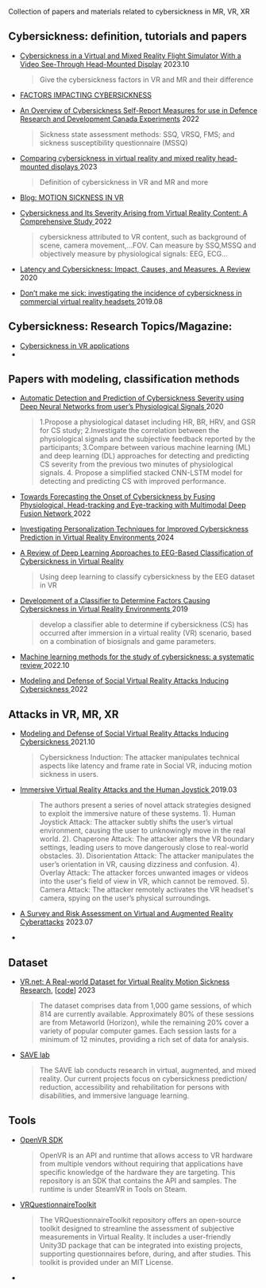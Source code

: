 Collection of papers and materials related to cybersickness in MR, VR, XR

## Cybersickness: definition, tutorials and papers
- [Cybersickness in a Virtual and Mixed Reality Flight Simulator With a Video See-Through Head-Mounted Display](https://www.diva-portal.org/smash/get/diva2:1820233/FULLTEXT01.pdf#page=24.13) 2023.10
  > Give the cybersickness factors in VR and MR and their difference
  
- [FACTORS IMPACTING CYBERSICKNESS](https://lib.iitta.gov.ua/id/eprint/729263/1/TR-HFM-MSG-323-ALL-73-120.pdf)

- [An Overview of Cybersickness Self-Report Measures for use in Defence Research and Development Canada Experiments](https://cradpdf.drdc-rddc.gc.ca/PDFS/unc467/p814963_A1b.pdf) 2022
  > Sickness state assessment methods: SSQ, VRSQ, FMS; and sickness susceptibility questionnaire (MSSQ) 

- [Comparing cybersickness in virtual reality and mixed reality head-mounted displays
](https://www.frontiersin.org/journals/virtual-reality/articles/10.3389/frvir.2023.1130864/full) 2023
  > Definition of cybersickness in VR and MR and more

- [Blog: MOTION SICKNESS IN VR](https://varjo.com/learning-hub/motion-sickness/)

- [Cybersickness and Its Severity Arising from Virtual Reality Content: A Comprehensive Study
](https://www.mdpi.com/1424-8220/22/4/1314) 2022
  > cybersickness attributed to VR content, such as background of scene, camera movement,...FOV. Can measure by SSQ,MSSQ and objectively measure by physiological signals: EEG, ECG...

- [Latency and Cybersickness: Impact, Causes, and Measures. A Review
](https://www.frontiersin.org/journals/virtual-reality/articles/10.3389/frvir.2020.582204/full) 2020

- [Don’t make me sick: investigating the incidence of cybersickness in commercial virtual reality headsets
](https://link.springer.com/article/10.1007/s10055-019-00401-0) 2019.08

## Cybersickness: Research Topics/Magazine:
- [Cybersickness in VR applications](https://www.frontiersin.org/research-topics/30494/cybersickness-in-vr-applications/magazine)
- 
## Papers with modeling, classification methods
- [Automatic Detection and Prediction of Cybersickness Severity using Deep Neural Networks from user’s Physiological Signals
](https://ieeexplore.ieee.org/abstract/document/9284761) 2020
  > 1.Propose a physiological dataset including HR, BR, HRV, and GSR for CS study; 2.Investigate the correlation between the physiological signals and the subjective feedback reported by the participants; 3.Compare between various machine learning (ML) and deep learning (DL) approaches for detecting and predicting CS severity from the previous two minutes of physiological signals. 4. Propose a simplified stacked CNN-LSTM model for detecting and predicting CS with improved performance.

- [Towards Forecasting the Onset of Cybersickness by Fusing Physiological, Head-tracking and Eye-tracking with Multimodal Deep Fusion Network
](https://ieeexplore.ieee.org/document/9995267) 2022

- [Investigating Personalization Techniques for Improved Cybersickness Prediction in Virtual Reality Environments
](https://ieeexplore.ieee.org/document/10458344) 2024

- [A Review of Deep Learning Approaches to EEG-Based Classification of Cybersickness in Virtual Reality
](https://ieeexplore.ieee.org/abstract/document/9319098?casa_token=pjuQAc_vIQUAAAAA:UYcxgig2gQfASqZDPl2sbi554dImmeLGQp16CdHqodDOvWq8clG0Wq4jhxUySUjrmzwd27Q4)
  >Using deep learning to classify cybersickness by the EEG dataset in VR

- [Development of a Classifier to Determine Factors Causing Cybersickness in Virtual Reality Environments
](https://www.liebertpub.com/doi/full/10.1089/g4h.2019.0045?casa_token=TAO74XAApvYAAAAA%3AcnA9r5XDHNGoaj0fina613r8bUnqyEh0Z1OGIO_y84MyGhE-pm5-tzFtmqwGBDBAq1S36Wa0g6Tn) 2019
  > develop a classifier able to determine if cybersickness (CS) has occurred after immersion in a virtual reality (VR) scenario, based on a combination of biosignals and game parameters.

- [Machine learning methods for the study of cybersickness: a systematic review
](https://link.springer.com/article/10.1186/s40708-022-00172-6) 2022.10

- [Modeling and Defense of Social Virtual Reality Attacks Inducing Cybersickness
](https://ieeexplore.ieee.org/abstract/document/9580681?casa_token=iDktR17b1l0AAAAA:_E1BXbPDoLJ8W3aXXiPKjT8T-eetr9fBbpwj7Xit0D_7qAuwn9fEPPZvj9J9R9gIrKpPz_1w) 2022

## Attacks in VR, MR, XR
- [Modeling and Defense of Social Virtual Reality Attacks Inducing Cybersickness
](https://ieeexplore.ieee.org/abstract/document/9580681?casa_token=iDktR17b1l0AAAAA:_E1BXbPDoLJ8W3aXXiPKjT8T-eetr9fBbpwj7Xit0D_7qAuwn9fEPPZvj9J9R9gIrKpPz_1w) 2021.10
  > Cybersickness Induction: The attacker manipulates technical aspects like latency and frame rate in Social VR, inducing motion sickness in users.

- [Immersive Virtual Reality Attacks and the Human Joystick
](https://ieeexplore.ieee.org/document/8675340) 2019.03
  >  The authors present a series of novel attack strategies designed to exploit the immersive nature of these systems. 1). Human Joystick Attack: The attacker subtly shifts the user’s virtual environment, causing the user to unknowingly move in the real world. 2). Chaperone Attack: The attacker alters the VR boundary settings, leading users to move dangerously close to real-world obstacles. 3). Disorientation Attack: The attacker manipulates the user’s orientation in VR, causing dizziness and confusion. 4). Overlay Attack: The attacker forces unwanted images or videos into the user's field of view in VR, which cannot be removed. 5). Camera Attack: The attacker remotely activates the VR headset's camera, spying on the user’s physical surroundings.

- [A Survey and Risk Assessment on Virtual and Augmented Reality Cyberattacks](https://ieeexplore.ieee.org/document/10180290) 2023.07

- 


## Dataset
- [VR.net: A Real-world Dataset for Virtual Reality Motion Sickness Research](https://arxiv.org/pdf/2306.03381v1), [[code](https://github.com/augmented-human-lab/vr-motion-sickness-modelling)] 2023
  > The dataset comprises data from 1,000 game sessions, of which 814 are currently available. Approximately 80% of these sessions are from Metaworld (Horizon), while the remaining 20% cover a variety of popular computer games. Each session lasts for a minimum of 12 minutes, providing a rich set of data for analysis. 

- [SAVE lab](https://sites.google.com/view/savelab/research)
  > The SAVE lab conducts research in virtual, augmented, and mixed reality. Our current projects focus on cybersickness prediction/ reduction, accessibility and rehabilitation for persons with disabilities, and immersive language learning.




## Tools
- [OpenVR SDK](https://github.com/ValveSoftware/openvr)
  > OpenVR is an API and runtime that allows access to VR hardware from multiple vendors without requiring that applications have specific knowledge of the hardware they are targeting. This repository is an SDK that contains the API and samples. The runtime is under SteamVR in Tools on Steam.

- [VRQuestionnaireToolkit](https://github.com/MartinFk/VRQuestionnaireToolkit/tree/master)
  >The VRQuestionnaireToolkit repository offers an open-source toolkit designed to streamline the assessment of subjective measurements in Virtual Reality. It includes a user-friendly Unity3D package that can be integrated into existing projects, supporting questionnaires before, during, and after studies. This toolkit is provided under an MIT License.
- 




